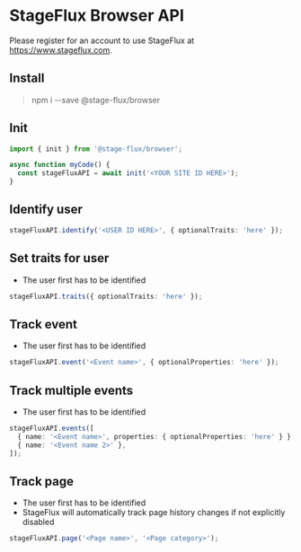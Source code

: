 # StageFlux Browser API

Please register for an account to use StageFlux at https://www.stageflux.com.

## Install

> npm i --save @stage-flux/browser

## Init

```typescript
import { init } from '@stage-flux/browser';

async function myCode() {
  const stageFluxAPI = await init('<YOUR SITE ID HERE>');
}
```

## Identify user

```typescript
stageFluxAPI.identify('<USER ID HERE>', { optionalTraits: 'here' });
```

## Set traits for user

- The user first has to be identified

```typescript
stageFluxAPI.traits({ optionalTraits: 'here' });
```

## Track event

- The user first has to be identified

```typescript
stageFluxAPI.event('<Event name>', { optionalProperties: 'here' });
```

## Track multiple events

- The user first has to be identified

```typescript
stageFluxAPI.events([
  { name: '<Event name>', properties: { optionalProperties: 'here' } },
  { name: '<Event name 2>' },
]);
```

## Track page

- The user first has to be identified
- StageFlux will automatically track page history changes if not explicitly disabled

```typescript
stageFluxAPI.page('<Page name>', '<Page category>');
```